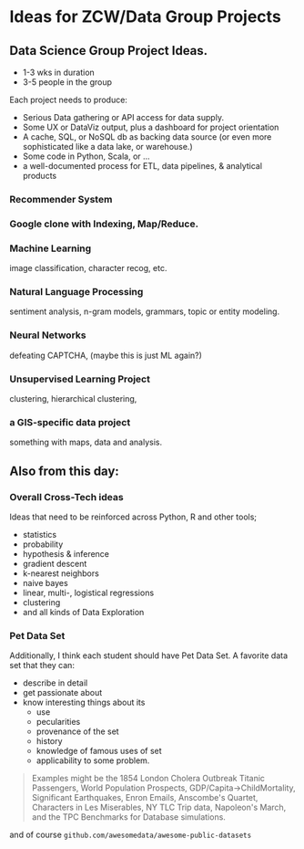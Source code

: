 # Ideas for ZCW/Data Group Projects

## Data Science Group Project Ideas.

- 1-3 wks in duration
- 3-5 people in the group

Each project needs to produce:

- Serious Data gathering or API access for data supply.
- Some UX or DataViz output, plus a dashboard for project orientation
- A cache, SQL, or NoSQL db as backing data source (or even more sophisticated like a data lake, or warehouse.)
- Some code in Python, Scala, or ...
- a well-documented process for ETL, data pipelines, & analytical products

### Recommender System

### Google clone with Indexing, Map/Reduce.

### Machine Learning 

image classification, character recog, etc.

### Natural Language Processing 

sentiment analysis, n-gram models, grammars, topic or entity modeling.

### Neural Networks

defeating CAPTCHA, (maybe this is just ML again?)

### Unsupervised Learning Project

clustering, hierarchical clustering, 

### a GIS-specific data project

something with maps, data and analysis.



## Also from this day:

### Overall Cross-Tech ideas 

Ideas that need to be reinforced across Python, R and other tools;
- statistics
- probability
- hypothesis & inference
- gradient descent
- k-nearest neighbors
- naive bayes
- linear, multi-, logistical regressions
- clustering
- and all kinds of Data Exploration

### Pet Data Set

Additionally, I think each student should have Pet Data Set.
A favorite data set that they can:
- describe in detail
- get passionate about
- know interesting things about its
  - use
  - pecularities
  - provenance of the set
  - history
  - knowledge of famous uses of set
  - applicability to some problem.

> Examples might be the 1854 London Cholera Outbreak
> Titanic Passengers, World Population Prospects,
> GDP/Capita->ChildMortality, Significant Earthquakes,
> Enron Emails, Anscombe's Quartet, Characters in Les Miserables,
> NY TLC Trip data, Napoleon's March, and the TPC Benchmarks for Database simulations.

and of course `github.com/awesomedata/awesome-public-datasets`


